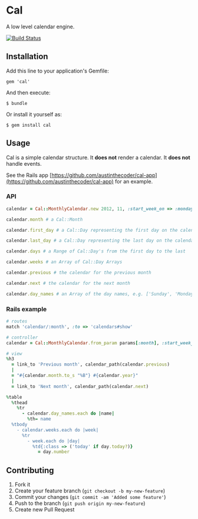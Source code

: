 # Cal

A low level calendar engine.

[![Build Status](https://secure.travis-ci.org/austinthecoder/cal.png?branch=master)](http://travis-ci.org/austinthecoder/cal)

## Installation

Add this line to your application's Gemfile:

    gem 'cal'

And then execute:

    $ bundle

Or install it yourself as:

    $ gem install cal

## Usage

Cal is a simple calendar structure. It **does not** render a calendar. It **does not** handle events.

See the Rails app [https://github.com/austinthecoder/cal-app](https://github.com/austinthecoder/cal-app) for an example.

### API

``` ruby
calendar = Cal::MonthlyCalendar.new 2012, 11, :start_week_on => :monday

calendar.month # a Cal::Month

calendar.first_day # a Cal::Day representing the first day on the calendar, might be in the previous month

calendar.last_day # a Cal::Day representing the last day on the calendar, might be in the next month

calendar.days # a Range of Cal::Day's from the first day to the last

calendar.weeks # an Array of Cal::Day Arrays

calendar.previous # the calendar for the previous month

calendar.next # the calendar for the next month

calendar.day_names # an Array of the day names, e.g. ['Sunday', 'Monday', ...], depends on the `:start_week_on` option
```

### Rails example

``` ruby
# routes
match 'calendar/:month', :to => 'calendars#show'

# controller
calendar = Cal::MonthlyCalendar.from_param params[:month], :start_week_on => :monday

# view
%h3
  = link_to 'Previous month', calendar_path(calendar.previous)
  |
  = "#{calendar.month.to_s "%B"} #{calendar.year}"
  |
  = link_to 'Next month', calendar_path(calendar.next)

%table
  %thead
    %tr
      - calendar.day_names.each do |name|
        %th= name
  %tbody
    - calendar.weeks.each do |week|
      %tr
        - week.each do |day|
          %td{:class => ('today' if day.today?)}
            = day.number
```

## Contributing

1. Fork it
2. Create your feature branch (`git checkout -b my-new-feature`)
3. Commit your changes (`git commit -am 'Added some feature'`)
4. Push to the branch (`git push origin my-new-feature`)
5. Create new Pull Request